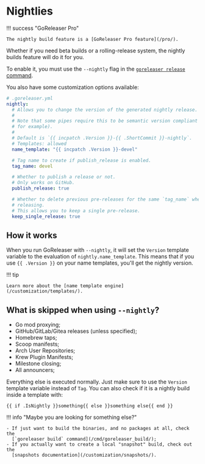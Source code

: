 # Nightlies

!!! success "GoReleaser Pro"

    The nightly build feature is a [GoReleaser Pro feature](/pro/).

Whether if you need beta builds or a rolling-release system, the nightly builds
feature will do it for you.

To enable it, you must use the `--nightly` flag in the [`goreleaser release` command](/cmd/goreleaser_release/).

You also have some customization options available:

```yaml
# .goreleaser.yml
nightly:
  # Allows you to change the version of the generated nightly release.
  #
  # Note that some pipes require this to be semantic version compliant (nfpm,
  # for example).
  #
  # Default is `{{ incpatch .Version }}-{{ .ShortCommit }}-nightly`.
  # Templates: allowed
  name_template: "{{ incpatch .Version }}-devel"

  # Tag name to create if publish_release is enabled.
  tag_name: devel

  # Whether to publish a release or not.
  # Only works on GitHub.
  publish_release: true

  # Whether to delete previous pre-releases for the same `tag_name` when
  # releasing.
  # This allows you to keep a single pre-release.
  keep_single_release: true
```

## How it works

When you run GoReleaser with `--nightly`, it will set the `Version` template
variable to the evaluation of `nightly.name_template`. This means that if you
use `{{ .Version }}` on your name templates, you'll get the nightly version.

!!! tip

    Learn more about the [name template engine](/customization/templates/).

## What is skipped when using `--nightly`?

- Go mod proxying;
- GitHub/GitLab/Gitea releases (unless specified);
- Homebrew taps;
- Scoop manifests;
- Arch User Repositories;
- Krew Plugin Manifests;
- Milestone closing;
- All announcers;

Everything else is executed normally.
Just make sure to use the `Version` template variable instead of `Tag`.
You can also check if it is a nightly build inside a template with:

```
{{ if .IsNightly }}something{{ else }}something else{{ end }}
```

!!! info "Maybe you are looking for something else?"

    - If just want to build the binaries, and no packages at all, check the
      [`goreleaser build` command](/cmd/goreleaser_build/);
    - If you actually want to create a local "snapshot" build, check out the
      [snapshots documentation](/customization/snapshots/).

